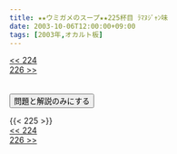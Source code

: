 ```yaml
---
title: ★★ウミガメのスープ★★225杯目 ﾗﾏﾇｼﾞｬﾝ味
date: 2003-10-06T12:00:00+09:00
tags: [2003年,オカルト板]
---
```

<div class="th_left"><a href="../224"><< 224</a></div>
<div class="th_right"><a href="../226">226 >></a></div>
<br><br>
<script src="../../js/cupsoup.js"></script>
<form>
<input type="button" value="問題と解説のみにする" onClick="toggleCupsoup()">
</form>
{{< 225 >}}
<div class="th_left"><a href="../224"><< 224</a></div>
<div class="th_right"><a href="../226">226 >></a></div>
